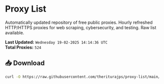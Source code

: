 # Proxy List

Automatically updated repository of free public proxies. Hourly refreshed HTTP/HTTPS proxies for web scraping, cybersecurity, and testing. Raw list available.

**Last Updated:** `Wednesday 19-02-2025 14:14:36 UTC`  
**Total Proxies:** `524`

## 📥 Download
```bash
curl -O https://raw.githubusercontent.com/theriturajps/proxy-list/main/proxies.txt
